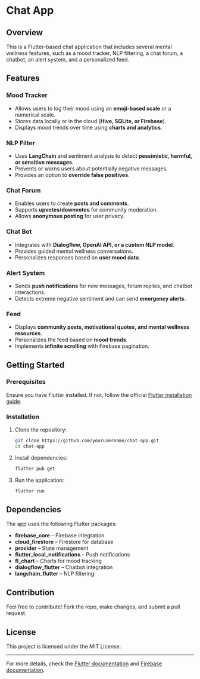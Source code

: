 # Chat App

## Overview

This is a Flutter-based chat application that includes several mental wellness features, such as a mood tracker, NLP filtering, a chat forum, a chatbot, an alert system, and a personalized feed.

## Features

### Mood Tracker

- Allows users to log their mood using an **emoji-based scale** or a numerical scale.
- Stores data locally or in the cloud (**Hive, SQLite, or Firebase**).
- Displays mood trends over time using **charts and analytics**.

### NLP Filter

- Uses **LangChain** and sentiment analysis to detect **pessimistic, harmful, or sensitive messages**.
- Prevents or warns users about potentially negative messages.
- Provides an option to **override false positives**.

### Chat Forum

- Enables users to create **posts and comments**.
- Supports **upvotes/downvotes** for community moderation.
- Allows **anonymous posting** for user privacy.

### Chat Bot

- Integrates with **Dialogflow, OpenAI API, or a custom NLP model**.
- Provides guided mental wellness conversations.
- Personalizes responses based on **user mood data**.

### Alert System

- Sends **push notifications** for new messages, forum replies, and chatbot interactions.
- Detects extreme negative sentiment and can send **emergency alerts**.

### Feed

- Displays **community posts, motivational quotes, and mental wellness resources**.
- Personalizes the feed based on **mood trends**.
- Implements **infinite scrolling** with Firebase pagination.

## Getting Started

### Prerequisites

Ensure you have Flutter installed. If not, follow the official [Flutter installation guide](https://docs.flutter.dev/get-started/install).

### Installation

1. Clone the repository:
   ```bash
   git clone https://github.com/yourusername/chat-app.git
   cd chat-app
   ```
2. Install dependencies:
   ```bash
   flutter pub get
   ```
3. Run the application:
   ```bash
   flutter run
   ```

## Dependencies

The app uses the following Flutter packages:

- **firebase\_core** – Firebase integration
- **cloud\_firestore** – Firestore for database
- **provider** – State management
- **flutter\_local\_notifications** – Push notifications
- **fl\_chart** – Charts for mood tracking
- **dialogflow\_flutter** – Chatbot integration
- **langchain\_flutter** – NLP filtering

## Contribution

Feel free to contribute! Fork the repo, make changes, and submit a pull request.

## License

This project is licensed under the MIT License.

---

For more details, check the [Flutter documentation](https://docs.flutter.dev/) and [Firebase documentation](https://firebase.google.com/docs).
